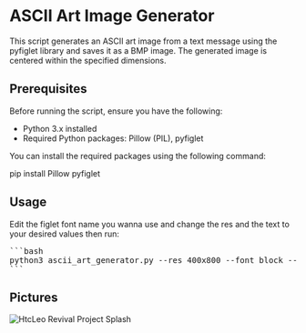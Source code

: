 # ASCII Art Image Generator

This script generates an ASCII art image from a text message using the pyfiglet library and saves it as a BMP image. The generated image is centered within the specified dimensions.

## Prerequisites

Before running the script, ensure you have the following:

- Python 3.x installed
- Required Python packages: Pillow (PIL), pyfiglet

You can install the required packages using the following command:

pip install Pillow pyfiglet

## Usage

Edit the figlet font name you wanna use and change the res and the text to your desired values then run:

<pre>
```bash
python3 ascii_art_generator.py --res 400x800 --font block --output output_image.bmp "HTC LEO REVIVAL PROJECT"
```
</pre>

## Pictures

![HtcLeo Revival Project Splash](https://i.imgur.com/5E1QZis.png)